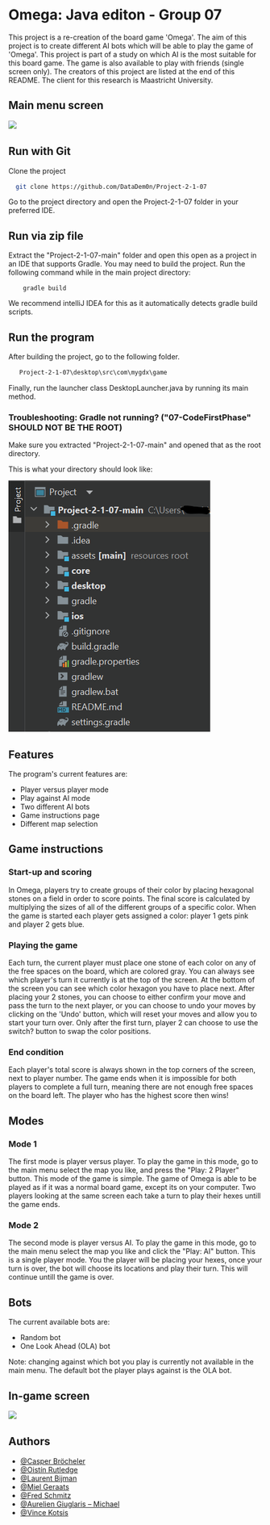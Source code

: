
# Omega: Java editon - Group 07

This project is a re-creation of the board game 'Omega'. The aim of this project is to create different AI bots which will be able to play the game of 'Omega'. This project is part of a study on which AI is the most suitable for this board game. The game is also available to play with friends (single screen only). The creators of this project are listed at the end of this README. The client for this research is Maastricht University.

## Main menu screen
![](https://cdn.discordapp.com/attachments/1019614026038247436/1030129285811417188/unknown.png)


## Run with Git

Clone the project

```bash
  git clone https://github.com/DataDem0n/Project-2-1-07
```

Go to the project directory and open the Project-2-1-07 folder in your preferred IDE.

## Run via zip file

Extract the "Project-2-1-07-main" folder and open this open as a project in an IDE that supports Gradle.
You may need to build the project. Run the following command while in the main project directory:
```
    gradle build 
```
We recommend intelliJ IDEA for this as it automatically detects gradle build scripts.

## Run the program

After building the project, go to the following folder.
```bash
   Project-2-1-07\desktop\src\com\mygdx\game
```
Finally, run the launcher class DesktopLauncher.java by running its main method.

### Troubleshooting: Gradle not running? ("07-CodeFirstPhase" **SHOULD NOT BE THE ROOT**)

Make sure you extracted "Project-2-1-07-main" and opened that as the root directory. 


This is what your directory should look like:

![](assets/img.png)



## Features
The program's current features are:
- Player versus player mode
- Play against AI mode
- Two different AI bots
- Game instructions page
- Different map selection

## Game instructions
### Start-up and scoring
In Omega, players try to create groups of their color by placing hexagonal stones on a field in order to score points. The final score is calculated by multiplying the sizes of all of the different groups of a specific color. When the game is started each player gets assigned a color: player 1 gets pink and player 2 gets blue. 

### Playing the game
Each turn, the current player must place one stone of each color on any of the free spaces on the board, which are colored gray. You can always see which player's turn it currently is at the top of the screen. At the bottom of the screen you can see which color hexagon you have to place next. After placing your 2 stones, you can choose to either confirm your move and pass the turn to the next player, or you can choose to undo your moves by clicking on the 'Undo' button, which will reset your moves and allow you to start your turn over. Only after the first turn, player 2 can choose to use the switch? button to swap the color positions. 

### End condition
Each player's total score is always shown in the top corners of the screen, next to player number. The game ends when it is impossible for both players to complete a full turn, meaning there are not enough free spaces on the board left. The player who has the highest score then wins!


## Modes
### Mode 1
The first mode is player versus player. To play the game in this mode, go to the main menu select the map you like, and press the "Play: 2 Player" button. This mode of the game is simple. The game of Omega is able to be played as if it was a normal board game, except its on your computer. Two players looking at the same screen each take a turn to play their hexes untill the game ends. 

### Mode 2
The second mode is player versus AI. To play the game in this mode, go to the main menu select the map you like and click the "Play: AI" button. This is a single player mode. You the player will be placing your hexes, once your turn is over, the bot will choose its locations and play their turn. This will continue untill the game is over. 


## Bots
The current available bots are:
- Random bot
- One Look Ahead (OLA) bot
 
 Note: changing against which bot you play is currently not available in the main menu. The default bot the player plays against is the OLA bot.


## In-game screen
![](https://cdn.discordapp.com/attachments/1019614026038247436/1030129184967766036/unknown.png)


## Authors
- [@Casper Bröcheler](https://github.com/casperbroch)
- [@Oistín Rutledge](https://github.com/DataDem0n)
- [@Laurent Bijman](https://github.com/Akita67)
- [@Miel Geraats](https://github.com/MielGeraats)
- [@Fred Schmitz](https://github.com/JuiceeBoxx)
- [@Aurelien Giuglaris – Michael](https://github.com/auregiuglarism)
- [@Vince Kotsis]()

